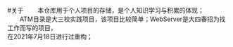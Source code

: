 
#关于
&emsp;&emsp;本仓库用于个人项目的存储，是个人知识学习与积累的体现；  
&emsp;&emsp;ATM目录是大三校实践项目，该项目比较简单；WebServer是大四春招为找工作而写的项目，  
在2021年7月18日进行过重构；